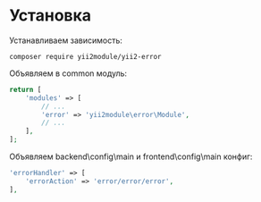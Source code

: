 Установка
===

Устанавливаем зависимость:

```
composer require yii2module/yii2-error
```

Объявляем в common модуль:

```php
return [
	'modules' => [
		// ...
		'error' => 'yii2module\error\Module',
		// ...
	],
];
```

Объявляем backend\config\main и frontend\config\main конфиг:

```php
'errorHandler' => [
	'errorAction' => 'error/error/error',
],
```
